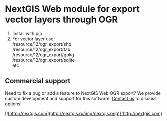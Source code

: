 NextGIS Web module for export vector layers through OGR
=======
  
1. Install with pip  
2. For vector layer use:   
    /resource/12/ogr_export/shp  
    /resource/12/ogr_export/tab  
    /resource/12/ogr_export/gpkg  
    /resource/12/ogr_export/sqlite  
    etc

Commercial support
----------
Need to fix a bug or add a feature to NextGIS Web OGR export? We provide custom development and support for this software. [Contact us](http://nextgis.ru/en/contact/) to discuss options!

[![http://nextgis.com](http://nextgis.ru/img/nextgis.png)](http://nextgis.com)
